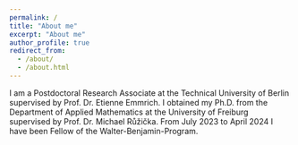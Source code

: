 ```yaml
---
permalink: /
title: "About me"
excerpt: "About me"
author_profile: true
redirect_from: 
  - /about/
  - /about.html
---
```


I am a Postdoctoral Research Associate at the Technical University of Berlin supervised by Prof. Dr. Etienne Emmrich.
I obtained my Ph.D. from the Department of Applied Mathematics at the University of Freiburg supervised by Prof. Dr. Michael Růžička. 
From July 2023 to April 2024 I have been Fellow of the Walter-Benjamin-Program.

<!---
Research interests
=========================
1. Analysis and numerics for `smart fluids';
2. Convergence analyses for fully-discrete approximations of evolution equations;
3. *A priori* and *a posteriori* error analysis for non-smooth convex minimization problems based on convex duality theory;
4. Discontinuous Galerkin (DG) type approximations for non-Newtonian fluids;
5. Approximation of parametric PDEs using ANNs.
--->